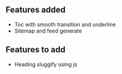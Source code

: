 ## Features added
- Toc with smooth transition and underline
- Sitemap and feed generate

## Features to add

- Heading sluggify using js 
